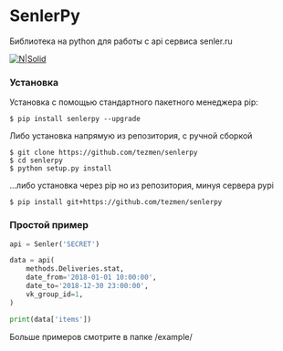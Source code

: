 # SenlerPy

Библиотека на python для работы с api сервиса senler.ru

[![N|Solid](https://img.shields.io/pypi/pyversions/smsactivateru.svg)](https://pypi.python.org/pypi/smsactivateru)

### Установка
Установка с помощью стандартного пакетного менеджера pip:
```
$ pip install senlerpy --upgrade
```
Либо установка напрямую из репозитория, с ручной сборкой
```
$ git clone https://github.com/tezmen/senlerpy
$ cd senlerpy
$ python setup.py install
```
...либо установка через pip но из репозитория, минуя сервера pypi
```
$ pip install git+https://github.com/tezmen/senlerpy
```
### Простой пример
```python
api = Senler('SECRET')

data = api(
	methods.Deliveries.stat,
	date_from='2018-01-01 10:00:00',
	date_to='2018-12-30 23:00:00',
	vk_group_id=1,
)

print(data['items'])
```
Больше примеров смотрите в папке /example/